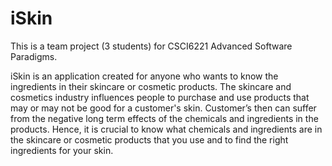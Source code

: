 # iSkin
This is a team project (3 students) for CSCI6221 Advanced Software Paradigms. 

iSkin is an application created for anyone who wants to know the ingredients in their skincare or cosmetic products. The skincare and cosmetics industry influences people to purchase and use products that may or may not be good for a customer's skin. Customer’s then can suffer from the negative long term effects of the chemicals and ingredients in the products. Hence, it is crucial to know what chemicals and ingredients are in the skincare or cosmetic products that you use and to find the right ingredients for your skin.

